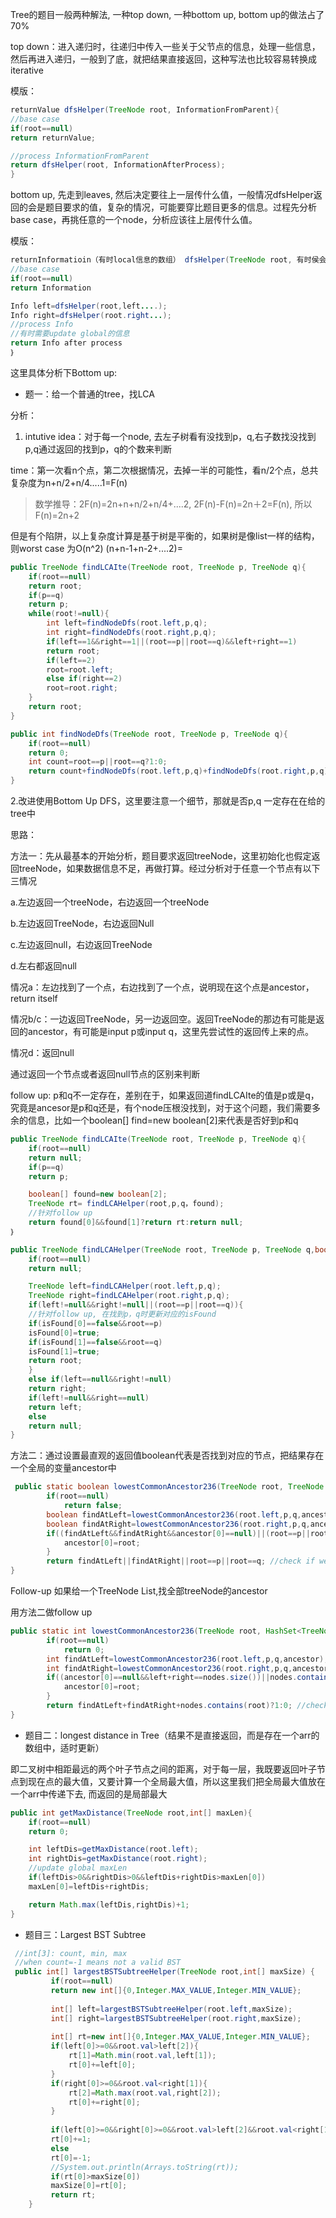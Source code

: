 Tree的题目一般两种解法, 一种top down, 一种bottom up, bottom up的做法占了70%

top down：进入递归时，往递归中传入一些关于父节点的信息，处理一些信息，然后再进入递归，一般到了底，就把结果直接返回，这种写法也比较容易转换成iterative

模版：

```java
returnValue dfsHelper(TreeNode root, InformationFromParent){
//base case
if(root==null)
return returnValue;

//process InformationFromParent 
return dfsHelper(root, InformationAfterProcess);
}
```

bottom up, 先走到leaves, 然后决定要往上一层传什么值，一般情况dfsHelper返回的会是题目要求的值，复杂的情况，可能要穿比题目更多的信息。过程先分析base case，再挑任意的一个node，分析应该往上层传什么值。

模版：

```java
returnInformatioin（有时local信息的数组） dfsHelper(TreeNode root, 有时侯会在这放一个global的数组，用来存结果)｛
//base case
if(root==null)
return Information

Info left=dfsHelper(root,left....);
Info right=dfsHelper(root.right...);
//process Info
//有时需要update global的信息
return Info after process
｝
```

这里具体分析下Bottom up:

* 题一：给一个普通的tree，找LCA

分析：

1. intutive idea：对于每一个node, 去左子树看有没找到p，q,右子数找没找到p,q通过返回的找到p，q的个数来判断

time：第一次看n个点，第二次根据情况，去掉一半的可能性，看n/2个点，总共复杂度为n+n/2+n/4.....1=F\(n\)

> 数学推导：2F\(n\)=2n+n+n/2+n/4+....2,  2F\(n\)-F\(n\)=2n＋2=F\(n\), 所以F\(n\)=2n+2

但是有个陷阱，以上复杂度计算是基于树是平衡的，如果树是像list一样的结构，则worst case 为O\(n^2\)  \(n+n-1+n-2+....2\)=

```java
public TreeNode findLCAIte(TreeNode root, TreeNode p, TreeNode q){
    if(root==null)
    return root;
    if(p==q)
    return p;
    while(root!=null){
        int left=findNodeDfs(root.left,p,q);
        int right=findNodeDfs(root.right,p,q);
        if(left==1&&right==1||(root==p||root==q)&&left+right==1)
        return root;
        if(left==2)
        root=root.left;
        else if(right==2)  
        root=root.right;      
    }
    return root;
}

public int findNodeDfs(TreeNode root, TreeNode p, TreeNode q){
    if(root==null)
    return 0;
    int count=root==p||root==q?1:0;
    return count+findNodeDfs(root.left,p,q)+findNodeDfs(root.right,p,q);
}
```

2.改进使用Bottom Up DFS，这里要注意一个细节，那就是否p,q 一定存在在给的tree中

思路：

方法一：先从最基本的开始分析，题目要求返回treeNode，这里初始化也假定返回treeNode，如果数据信息不足，再做打算。经过分析对于任意一个节点有以下三情况

a.左边返回一个treeNode，右边返回一个treeNode

b.左边返回TreeNode，右边返回Null

c.左边返回null，右边返回TreeNode

d.左右都返回null

情况a：左边找到了一个点，右边找到了一个点，说明现在这个点是ancestor，return itself

情况b/c：一边返回TreeNode，另一边返回空。返回TreeNode的那边有可能是返回的ancestor，有可能是input p或input q，这里先尝试性的返回传上来的点。

情况d：返回null

通过返回一个节点或者返回null节点的区别来判断

follow up: p和q不一定存在，差别在于，如果返回道findLCAIte的值是p或是q，究竟是ancesor是p和q还是，有个node压根没找到，对于这个问题，我们需要多余的信息，比如一个boolean\[\] find=new boolean\[2\]来代表是否好到p和q

```java
public TreeNode findLCAIte(TreeNode root, TreeNode p, TreeNode q){
    if(root==null)
    return null;
    if(p==q)
    return p;

    boolean[] found=new boolean[2];
    TreeNode rt= findLCAHelper(root,p,q，found);
    //针对follow up
    return found[0]&&found[1]?return rt:return null;  
｝

public TreeNode findLCAHelper(TreeNode root, TreeNode p, TreeNode q,boolean[] isFound){
    if(root==null)
    return null;

    TreeNode left=findLCAHelper(root.left,p,q);
    TreeNode right=findLCAHelper(root.right,p,q);
    if(left!=null&&right!=null||(root==p||root==q)){
    //针对follow up, 在找到p，q时更新对应的isFound
    if(isFound[0]==false&&root==p)
    isFound[0]=true;
    if(isFound[1]==false&&root==q)
    isFound[1]=true;
    return root;
    }
    else if(left==null&&right!=null)
    return right;
    if(left!=null&&right==null)
    return left;
    else 
    return null;
}
```

方法二：通过设置最直观的返回值boolean代表是否找到对应的节点，把结果存在一个全局的变量ancestor中

```java
 public static boolean lowestCommonAncestor236(TreeNode root, TreeNode p, TreeNode q, TreeNode[] ancestor) {
        if(root==null)
            return false;
        boolean findAtLeft=lowestCommonAncestor236(root.left,p,q,ancestor);
        boolean findAtRight=lowestCommonAncestor236(root.right,p,q,ancestor);
        if((findAtLeft&&findAtRight&&ancestor[0]==null)||(root==p||root==q)&&(findAtLeft||findAtRight)){//left has exist and right has exist and ancestor never be updated before
            ancestor[0]=root;
        }
        return findAtLeft||findAtRight||root==p||root==q; //check if we found root;
}
```

Follow-up 如果给一个TreeNode List,找全部treeNode的ancestor

用方法二做follow up

```java
public static int lowestCommonAncestor236(TreeNode root, HashSet<TreeNode> nodes, TreeNode[] ancestor) {
        if(root==null)
            return 0;
        int findAtLeft=lowestCommonAncestor236(root.left,p,q,ancestor);
        int findAtRight=lowestCommonAncestor236(root.right,p,q,ancestor);
        if((ancestor[0]==null&&left+right==nodes.size())||nodes.contains(root)&&(left+right+1==nodes.size())){//left has exist and right has exist and ancestor never be updated before
            ancestor[0]=root;
        }
        return findAtLeft+findAtRight+nodes.contains(root)?1:0; //check if we found root;
}
```

* 题目二：longest distance in Tree（结果不是直接返回，而是存在一个arr的数组中，适时更新）

即二叉树中相距最远的两个叶子节点之间的距离，对于每一层，我既要返回叶子节点到现在点的最大值，又要计算一个全局最大值，所以这里我们把全局最大值放在一个arr中传递下去, 而返回的是局部最大

```java
public int getMaxDistance(TreeNode root,int[] maxLen){
    if(root==null)
    return 0;

    int leftDis=getMaxDistance(root.left);
    int rightDis=getMaxDistance(root.right);
    //update global maxLen
    if(leftDis>0&&rightDis>0&&leftDis+rightDis>maxLen[0])
    maxLen[0]=leftDis+rightDis;

    return Math.max(leftDis,rightDis)+1;
}
```

* 题目三：Largest BST Subtree

```java
 //int[3]: count, min, max 
 //when count=-1 means not a valid BST 
 public int[] largestBSTSubtreeHelper(TreeNode root,int[] maxSize) {
         if(root==null)
         return new int[]{0,Integer.MAX_VALUE,Integer.MIN_VALUE};
         
         int[] left=largestBSTSubtreeHelper(root.left,maxSize);
         int[] right=largestBSTSubtreeHelper(root.right,maxSize);
         
         int[] rt=new int[]{0,Integer.MAX_VALUE,Integer.MIN_VALUE};
         if(left[0]>=0&&root.val>left[2]){
             rt[1]=Math.min(root.val,left[1]);
             rt[0]+=left[0];
         }
         if(right[0]>=0&&root.val<right[1]){
             rt[2]=Math.max(root.val,right[2]);
             rt[0]+=right[0];
         }
         
         if(left[0]>=0&&right[0]>=0&&root.val>left[2]&&root.val<right[1])
         rt[0]+=1;
         else
         rt[0]=-1;
         //System.out.println(Arrays.toString(rt));
         if(rt[0]>maxSize[0])
         maxSize[0]=rt[0];
         return rt;
    }
```



